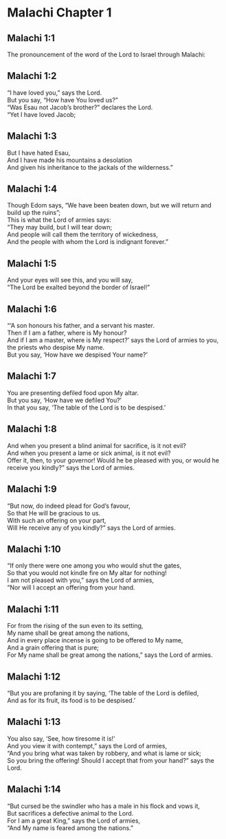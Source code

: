 # Malachi Chapter 1

## Malachi 1:1

The pronouncement of the word of the Lord to Israel through Malachi:

## Malachi 1:2

“I have loved you,” says the Lord.  
But you say, “How have You loved us?”  
“Was Esau not Jacob’s brother?” declares the Lord.  
“Yet I have loved Jacob;

## Malachi 1:3

But I have hated Esau,  
And I have made his mountains a desolation  
And given his inheritance to the jackals of the wilderness.”

## Malachi 1:4

Though Edom says, “We have been beaten down, but we will return and build up the ruins”;  
This is what the Lord of armies says:  
“They may build, but I will tear down;  
And people will call them the territory of wickedness,  
And the people with whom the Lord is indignant forever.”

## Malachi 1:5

And your eyes will see this, and you will say,  
“The Lord be exalted beyond the border of Israel!”

## Malachi 1:6

“‘A son honours his father, and a servant his master.  
Then if I am a father, where is My honour?  
And if I am a master, where is My respect?’ says the Lord of armies to you, the priests who despise My name.  
But you say, ‘How have we despised Your name?’

## Malachi 1:7

You are presenting defiled food upon My altar.  
But you say, ‘How have we defiled You?’  
In that you say, ‘The table of the Lord is to be despised.’

## Malachi 1:8

And when you present a blind animal for sacrifice, is it not evil?  
And when you present a lame or sick animal, is it not evil?  
Offer it, then, to your governor! Would he be pleased with you, or would he receive you kindly?” says the Lord of armies.

## Malachi 1:9

“But now, do indeed plead for God’s favour,  
So that He will be gracious to us.  
With such an offering on your part,  
Will He receive any of you kindly?” says the Lord of armies.

## Malachi 1:10

“If only there were one among you who would shut the gates,  
So that you would not kindle fire on My altar for nothing!  
I am not pleased with you,” says the Lord of armies,  
“Nor will I accept an offering from your hand.

## Malachi 1:11

For from the rising of the sun even to its setting,  
My name shall be great among the nations,  
And in every place incense is going to be offered to My name,  
And a grain offering that is pure;  
For My name shall be great among the nations,” says the Lord of armies.

## Malachi 1:12

“But you are profaning it by saying, ‘The table of the Lord is defiled,  
And as for its fruit, its food is to be despised.’

## Malachi 1:13

You also say, ‘See, how tiresome it is!’  
And you view it with contempt,” says the Lord of armies,  
“And you bring what was taken by robbery, and what is lame or sick;  
So you bring the offering! Should I accept that from your hand?” says the Lord.

## Malachi 1:14

“But cursed be the swindler who has a male in his flock and vows it,  
But sacrifices a defective animal to the Lord.  
For I am a great King,” says the Lord of armies,  
“And My name is feared among the nations.”
